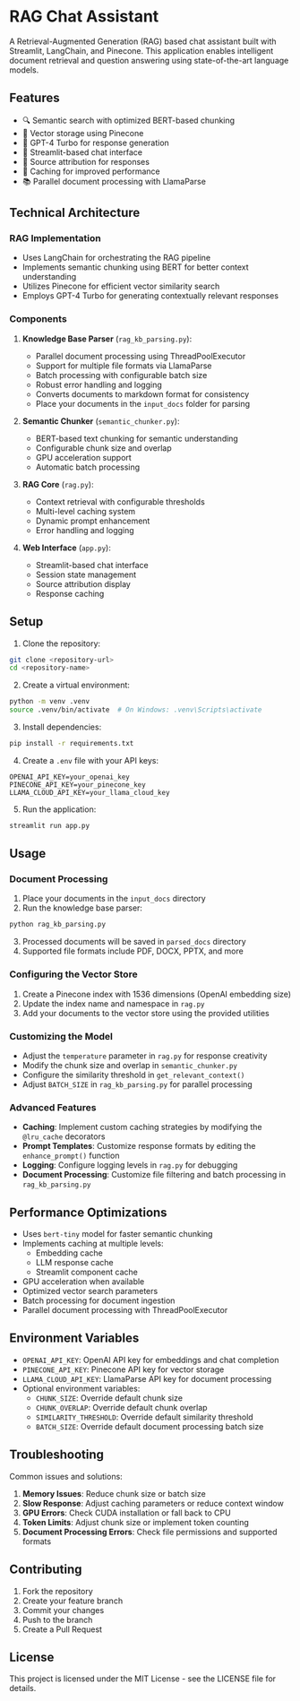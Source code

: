 # RAG Chat Assistant

A Retrieval-Augmented Generation (RAG) based chat assistant built with Streamlit, LangChain, and Pinecone. This application enables intelligent document retrieval and question answering using state-of-the-art language models.

## Features

- 🔍 Semantic search with optimized BERT-based chunking
- 💾 Vector storage using Pinecone
- 🤖 GPT-4 Turbo for response generation
- 🚀 Streamlit-based chat interface
- 📝 Source attribution for responses
- 🔄 Caching for improved performance
- 📚 Parallel document processing with LlamaParse

## Technical Architecture

### RAG Implementation
- Uses LangChain for orchestrating the RAG pipeline
- Implements semantic chunking using BERT for better context understanding
- Utilizes Pinecone for efficient vector similarity search
- Employs GPT-4 Turbo for generating contextually relevant responses

### Components
1. **Knowledge Base Parser** (`rag_kb_parsing.py`):
   - Parallel document processing using ThreadPoolExecutor
   - Support for multiple file formats via LlamaParse
   - Batch processing with configurable batch size
   - Robust error handling and logging
   - Converts documents to markdown format for consistency
   - Place your documents in the `input_docs` folder for parsing

2. **Semantic Chunker** (`semantic_chunker.py`):
   - BERT-based text chunking for semantic understanding
   - Configurable chunk size and overlap
   - GPU acceleration support
   - Automatic batch processing

3. **RAG Core** (`rag.py`):
   - Context retrieval with configurable thresholds
   - Multi-level caching system
   - Dynamic prompt enhancement
   - Error handling and logging

4. **Web Interface** (`app.py`):
   - Streamlit-based chat interface
   - Session state management
   - Source attribution display
   - Response caching

## Setup

1. Clone the repository:
```bash
git clone <repository-url>
cd <repository-name>
```

2. Create a virtual environment:
```bash
python -m venv .venv
source .venv/bin/activate  # On Windows: .venv\Scripts\activate
```

3. Install dependencies:
```bash
pip install -r requirements.txt
```

4. Create a `.env` file with your API keys:
```
OPENAI_API_KEY=your_openai_key
PINECONE_API_KEY=your_pinecone_key
LLAMA_CLOUD_API_KEY=your_llama_cloud_key
```

5. Run the application:
```bash
streamlit run app.py
```

## Usage

### Document Processing
1. Place your documents in the `input_docs` directory
2. Run the knowledge base parser:
```bash
python rag_kb_parsing.py
```
3. Processed documents will be saved in `parsed_docs` directory
4. Supported file formats include PDF, DOCX, PPTX, and more

### Configuring the Vector Store
1. Create a Pinecone index with 1536 dimensions (OpenAI embedding size)
2. Update the index name and namespace in `rag.py`
3. Add your documents to the vector store using the provided utilities

### Customizing the Model
- Adjust the `temperature` parameter in `rag.py` for response creativity
- Modify the chunk size and overlap in `semantic_chunker.py`
- Configure the similarity threshold in `get_relevant_context()`
- Adjust `BATCH_SIZE` in `rag_kb_parsing.py` for parallel processing

### Advanced Features
- **Caching**: Implement custom caching strategies by modifying the `@lru_cache` decorators
- **Prompt Templates**: Customize response formats by editing the `enhance_prompt()` function
- **Logging**: Configure logging levels in `rag.py` for debugging
- **Document Processing**: Customize file filtering and batch processing in `rag_kb_parsing.py`

## Performance Optimizations

- Uses `bert-tiny` model for faster semantic chunking
- Implements caching at multiple levels:
  - Embedding cache
  - LLM response cache
  - Streamlit component cache
- GPU acceleration when available
- Optimized vector search parameters
- Batch processing for document ingestion
- Parallel document processing with ThreadPoolExecutor

## Environment Variables

- `OPENAI_API_KEY`: OpenAI API key for embeddings and chat completion
- `PINECONE_API_KEY`: Pinecone API key for vector storage
- `LLAMA_CLOUD_API_KEY`: LlamaParse API key for document processing
- Optional environment variables:
  - `CHUNK_SIZE`: Override default chunk size
  - `CHUNK_OVERLAP`: Override default chunk overlap
  - `SIMILARITY_THRESHOLD`: Override default similarity threshold
  - `BATCH_SIZE`: Override default document processing batch size

## Troubleshooting

Common issues and solutions:
1. **Memory Issues**: Reduce chunk size or batch size
2. **Slow Response**: Adjust caching parameters or reduce context window
3. **GPU Errors**: Check CUDA installation or fall back to CPU
4. **Token Limits**: Adjust chunk size or implement token counting
5. **Document Processing Errors**: Check file permissions and supported formats

## Contributing

1. Fork the repository
2. Create your feature branch
3. Commit your changes
4. Push to the branch
5. Create a Pull Request

## License

This project is licensed under the MIT License - see the LICENSE file for details.

